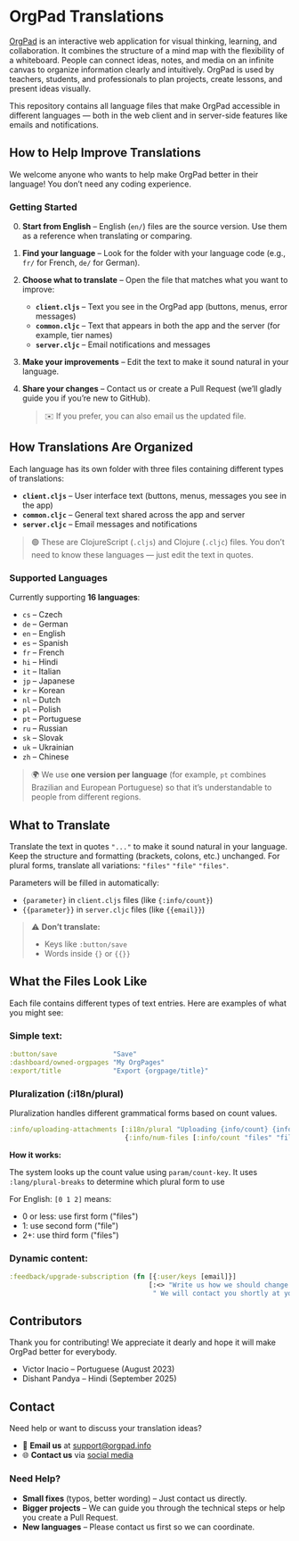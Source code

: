 # OrgPad Translations

[OrgPad](https://orgpad.info) is an interactive web application for visual thinking, learning, and collaboration.
It combines the structure of a mind map with the flexibility of a whiteboard.
People can connect ideas, notes, and media on an infinite canvas to organize information clearly and intuitively.
OrgPad is used by teachers, students, and professionals to plan projects, create lessons, and present ideas visually.

This repository contains all language files that make OrgPad accessible in different languages — both in the web client
and in server-side features like emails and notifications.

## How to Help Improve Translations

We welcome anyone who wants to help make OrgPad better in their language!
You don’t need any coding experience.

### Getting Started

0. **Start from English** – English (`en/`) files are the source version. Use them as a reference when translating or
   comparing.
1. **Find your language** – Look for the folder with your language code (e.g., `fr/` for French, `de/` for German).
2. **Choose what to translate** – Open the file that matches what you want to improve:

    * **`client.cljs`** – Text you see in the OrgPad app (buttons, menus, error messages)
    * **`common.cljc`** – Text that appears in both the app and the server (for example, tier names)
    * **`server.cljc`** – Email notifications and messages
3. **Make your improvements** – Edit the text to make it sound natural in your language.
4. **Share your changes** – Contact us or create a Pull Request (we’ll gladly guide you if you’re new to GitHub).

   > ✉️ If you prefer, you can also email us the updated file.

## How Translations Are Organized

Each language has its own folder with three files containing different types of translations:

* **`client.cljs`** – User interface text (buttons, menus, messages you see in the app)
* **`common.cljc`** – General text shared across the app and server
* **`server.cljc`** – Email messages and notifications

> 🟢 These are ClojureScript (`.cljs`) and Clojure (`.cljc`) files.
> You don’t need to know these languages — just edit the text in quotes.

### Supported Languages

Currently supporting **16 languages**:

* `cs` – Czech
* `de` – German
* `en` – English
* `es` – Spanish
* `fr` – French
* `hi` – Hindi
* `it` – Italian
* `jp` – Japanese
* `kr` – Korean
* `nl` – Dutch
* `pl` – Polish
* `pt` – Portuguese
* `ru` – Russian
* `sk` – Slovak
* `uk` – Ukrainian
* `zh` – Chinese

> 🌍 We use **one version per language** (for example, `pt` combines Brazilian and European Portuguese) so that it’s
> understandable to people from different regions.

## What to Translate

Translate the text in quotes `"..."` to make it sound natural in your language.
Keep the structure and formatting (brackets, colons, etc.) unchanged.
For plural forms, translate all variations: `"files"` `"file"` `"files"`.

Parameters will be filled in automatically:

* `{parameter}` in `client.cljs` files (like `{:info/count}`)
* `{{parameter}}` in `server.cljc` files (like `{{email}}`)

> ⚠️ **Don’t translate:**
>
> * Keys like `:button/save`
> * Words inside `{}` or `{{}}`

## What the Files Look Like

Each file contains different types of text entries.
Here are examples of what you might see:

### Simple text:

```clojure
:button/save              "Save"
:dashboard/owned-orgpages "My OrgPages"
:export/title             "Export {orgpage/title}"
```

### Pluralization (:i18n/plural)

Pluralization handles different grammatical forms based on count values.

```clojure
:info/uploading-attachments [:i18n/plural "Uploading {info/count} {info/num-files} …"
                             {:info/num-files [:info/count "files" "file" "files"]}]
 ```

**How it works:**

The system looks up the count value using `param/count-key`. It uses `:lang/plural-breaks` to determine which plural
form to use

For English: `[0 1 2]` means:

- 0 or less: use first form ("files")
- 1: use second form ("file")
- 2+: use third form ("files")

### Dynamic content:

```clojure
:feedback/upgrade-subscription (fn [{:user/keys [email]}]
                                   [:<> "Write us how we should change your existing subscription and any further information."
                                    " We will contact you shortly at your email address " [:b email] "."])
```

## Contributors

Thank you for contributing! We appreciate it dearly and hope it will make OrgPad better for everybody.

* Victor Inacio – Portuguese (August 2023)
* Dishant Pandya – Hindi (September 2025)

## Contact

Need help or want to discuss your translation ideas?

* 📧 **Email us** at [support@orgpad.info](mailto:support@orgpad.info)
* 🌐 **Contact us** via [social media](https://orgpad.info/s/contact)

### Need Help?

* **Small fixes** (typos, better wording) – Just contact us directly.
* **Bigger projects** – We can guide you through the technical steps or help you create a Pull Request.
* **New languages** – Please contact us first so we can coordinate.
